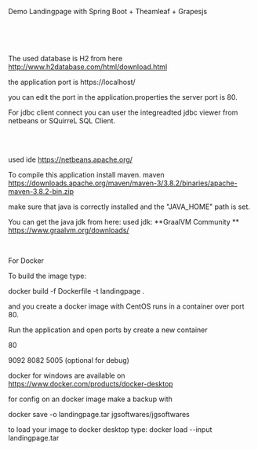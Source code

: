 
Demo Landingpage with Spring Boot + Theamleaf + Grapesjs

<br/>
<br/>
<br/>

The used database is H2 from here
http://www.h2database.com/html/download.html
<br/>

the application port is
https://localhost/  

you can edit the port in the application.properties 
the server port is 80.

For jdbc client connect you can user
the integreadted jdbc viewer from netbeans or
SQuirreL SQL Client.





<br/>
<br/>

used ide
https://netbeans.apache.org/
<br/>


To compile this application install maven.
maven https://downloads.apache.org/maven/maven-3/3.8.2/binaries/apache-maven-3.8.2-bin.zip

make sure that java is correctly installed and the "JAVA_HOME" path is set.
<br/>

You can get the java jdk from here:
used jdk: **GraalVM Community ** https://www.graalvm.org/downloads/

<br/>


For Docker

To build the image type:

docker build -f Dockerfile -t landingpage .

and you create a docker image with CentOS runs in a container over port 80.

Run the application and open ports by create a new container

80

9092
8082
5005 (optional for debug)

docker for windows are available on https://www.docker.com/products/docker-desktop

for config on an docker image make a backup with

docker save -o landingpage.tar jgsoftwares/jgsoftwares

to load your image to docker desktop type: docker load --input landingpage.tar

<br/>


